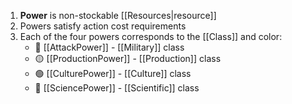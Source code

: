 1. **Power** is non-stockable [[Resources|resource]]
2. Powers satisfy action cost requirements
3. Each of the four powers corresponds to the [[Class]] and color:
	- 🔴 [[AttackPower]]		- [[Military]] class
	- 🟡 [[ProductionPower]]	- [[Production]] class
	- 🟢 [[CulturePower]]		- [[Culture]] class
	- 🔵 [[SciencePower]]		- [[Scientific]] class

